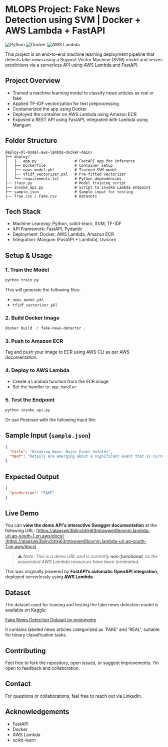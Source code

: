 # MLOPS Project: Fake News Detection using SVM | Docker + AWS Lambda + FastAPI

![Python](https://img.shields.io/badge/Python-3.9-blue)
![Docker](https://img.shields.io/badge/Docker-ready-blue)
![AWS Lambda](https://img.shields.io/badge/AWS-Lambda-orange)

This project is an end-to-end machine learning deployment pipeline that detects fake news using a Support Vector Machine (SVM) model and serves predictions via a serverless API using AWS Lambda and FastAPI.

## Project Overview

- Trained a machine learning model to classify news articles as real or fake  
- Applied TF-IDF vectorization for text preprocessing  
- Containerized the app using Docker  
- Deployed the container on AWS Lambda using Amazon ECR  
- Exposed a REST API using FastAPI, integrated with Lambda using Mangum

## Folder Structure

```
deploy-ml-model-aws-lambda-docker-main/
├── deploy/
│   ├── app.py                 # FastAPI app for inference
│   ├── Dockerfile             # Container setup
│   ├── news_model.pkl         # Trained SVM model
│   ├── tfidf_vectorizer.pkl   # Pre-fitted vectorizer
│   └── requirements.txt       # Python dependencies
├── train.py                   # Model training script
├── invoke_api.py              # Script to invoke Lambda endpoint
├── sample.json                # Sample input for testing
├── True.csv / Fake.csv        # Datasets
```

## Tech Stack

- Machine Learning: Python, scikit-learn, SVM, TF-IDF  
- API Framework: FastAPI, Pydantic  
- Deployment: Docker, AWS Lambda, Amazon ECR  
- Integration: Mangum (FastAPI + Lambda), Uvicorn

## Setup & Usage

### 1. Train the Model

```bash
python train.py
```

This will generate the following files:
- `news_model.pkl`  
- `tfidf_vectorizer.pkl`

### 2. Build Docker Image

```bash
docker build -t fake-news-detector .
```

### 3. Push to Amazon ECR

Tag and push your image to ECR using AWS CLI as per AWS documentation.

### 4. Deploy to AWS Lambda

- Create a Lambda function from the ECR image  
- Set the handler to: `app.handler`

### 5. Test the Endpoint

```bash
python invoke_api.py
```

Or use Postman with the following input file:

## Sample Input (`sample.json`)

```json
{
  "title": "Breaking News: Major Event Unfolds",
  "text": "Details are emerging about a significant event that is currently developing."
}
```

## Expected Output

```json
{
  "prediction": "FAKE"
}
```

## Live Demo

You can **view the demo API's interactive Swagger documentation** at the following URL:
[https://alaqswk3bilncbhkj63mtowwei0bovnm.lambda-url.ap-south-1.on.aws/docs](https://alaqswk3bilncbhkj63mtowwei0bovnm.lambda-url.ap-south-1.on.aws/docs)

> ⚠️ *Note: This is a demo URL and is currently **non-functional**, as the associated AWS Lambda resources have been terminated.*

This was originally powered by **FastAPI’s automatic OpenAPI integration**, deployed serverlessly using **AWS Lambda**.

## Dataset

The dataset used for training and testing the fake news detection model is available on Kaggle:

[Fake News Detection Dataset by emineyetm](https://www.kaggle.com/datasets/emineyetm/fake-news-detection-datasets)

It contains labeled news articles categorized as 'FAKE' and 'REAL', suitable for binary classification tasks.

## Contributing

Feel free to fork the repository, open issues, or suggest improvements. I’m open to feedback and collaboration.

## Contact

For questions or collaborations, feel free to reach out via LinkedIn.

## Acknowledgements

- FastAPI  
- Docker  
- AWS Lambda  
- scikit-learn  
